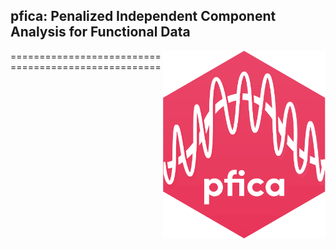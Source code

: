 ## pfica: Penalized Independent Component Analysis for Functional Data  

<img src="man/figure/logo.png" align="right" height="300"/>
====================================================
